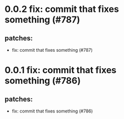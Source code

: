 # 0.0.2 fix: commit that fixes something (#787)

## patches:
* fix: commit that fixes something (#787)

# 0.0.1 fix: commit that fixes something (#786)

## patches:
* fix: commit that fixes something (#786)

